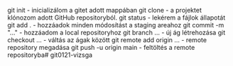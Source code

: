 git init - inicializálom a gitet adott mappában
git clone - a projektet klónozom adott GitHub repositoryból.
git status - lekérem a fájlok állapotát
git add . - hozzáadok minden módosítást a staging areahoz
git commit -m "..." - hozzáadom a local repositoryhoz
git branch ... - új ág létrehozása
git checkout ... - váltás az ágak között
git remote add origin ... - remote repository megadása
git push -u origin main - feltöltés a remote repositoryba# git0121-vizsga
